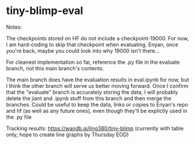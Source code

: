 # tiny-blimp-eval

Notes: 

The checkpoints stored on HF do not include a checkpoint-19000. For now, I am hard-coding to skip that checkpoint when evaluating. Enyan, once you're back, maybe you could look into why 19000 isn't there...

For cleanest implementation so far, reference the .py file in the evaluate branch, not this main branch's contents.

The main branch does have the evaluation results in eval.ipynb for now, but I think the other branch will serve us better moving forward. Once I confirm that the "evaluate" branch is accurately storing the data, I will probably delete the jiant and .ipynb stuff from this branch and then merge the branches. Could be useful to keep the data, links or copies to Enyan's repo and hf (as well as any future ones), even though they'll be explictly used in the .py file

Tracking results: https://wandb.ai/ling380/tiny-blimp (currently with table only; hope to create line graphs by Thursday EOD)

